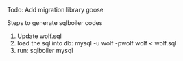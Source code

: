 
Todo: Add migration library goose

Steps to generate sqlboiler codes
1. Update wolf.sql
2. load the sql into db: mysql -u wolf -pwolf wolf < wolf.sql
3. run: sqlboiler mysql

